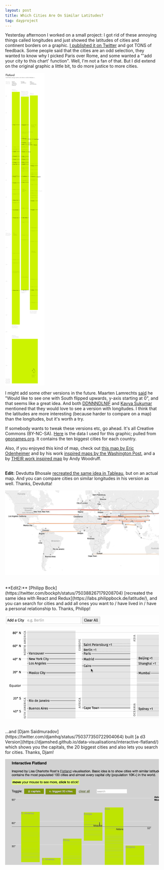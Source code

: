 ```yaml
---
layout: post
title: Which Cities Are On Similar Latitudes?
tag: dayproject
---
```

Yesterday afternoon I worked on a small project: I got rid of these annoying things called longitudes and just showed the latitudes of cities and continent borders on a graphic. [I published it on Twitter](https://twitter.com/lisacrost/status/745731918214344704) and got TONS of feedback. Some people said that the cities are an odd selection, they wanted to know why I picked Paris over Rome, and some wanted a "'add your city to this chart' function". Well, I'm not a fan of that. But I did extend on the original graphic a little bit, to do more justice to more cities.


![flatland](/pic/160623_flatland.png)


I might add some other versions in the future. Maarten Lamrechts [said](https://twitter.com/maartenzam/status/745995675654098944) he "Would like to see one with South flipped upwards, y-axis starting at 0", and that seems like a great idea. And both [DDNNNDLNIF](https://twitter.com/Abby_Someone/status/745937245148975104) and [Kavya Sukumar](https://twitter.com/kavyaSukumar/status/745983092892934145) mentioned that they would love to see a version with longitudes. I think that the latitudes are more interesting (because harder to compare on a map) than the longitudes, but it's worth a try.

If somebody wants to tweak these versions etc, go ahead. It's all Creative Commons (BY-NC-SA). [Here](https://docs.google.com/spreadsheets/d/1kN2E2CbIgdY6j_9ANZ3f2x5jJ6xrCMenP2S9ZkTJwAQ/edit?usp=sharing) is the data I used for this graphic; pulled from [geonames.org](http://www.geonames.org/). It contains the ten biggest cities for each country.

Also, if you enjoyed this kind of map, check out [this map by Eric Odenheimer](http://knowmore.washingtonpost.com/2014/05/22/if-youre-on-the-beach-this-map-shows-you-whats-across-the-ocean/) and by his work [inspired maps by the Washington Post](https://www.washingtonpost.com/news/wonk/wp/2015/08/03/whats-across-the-ocean-from-you-when-youre-at-the-beach-in-7-fascinating-maps/), and a by [THEIR work inspired map](http://andywoodruff.com/blog/beyond-the-sea/) by Andy Woodruff.
<br><br>

**Edit:** Devdutta Bhosale [recreated the same idea in Tableau](https://public.tableau.com/profile/devdutta#!/vizhome/Whichcitiesareonsimilarlatitudeorlongitude/Citieswithsimilarlatitude), but on an actual map. And you can compare cities on similar longitudes in his version as well. Thanks, Devdutta!

[![flatland](/pic/160623_flatland2.png)](https://public.tableau.com/profile/devdutta#!/vizhome/Whichcitiesareonsimilarlatitudeorlongitude/Citieswithsimilarlatitude)

<br>
**Edit2:** [Philipp Bock](https://twitter.com/bockph/status/750388267179208704) [recreated the same idea with React and Redux](https://labs.philippbock.de/latitude/), and you can search for cities and add all ones you want to / have lived in / have a personal relationship to. Thanks, Philipp!

[![flatland](/pic/160623_flatland3.gif)](https://labs.philippbock.de/latitude/)

<br>
...and [Djam Saidmuradov](https://twitter.com/djamhq/status/750377350722904064) built [a d3 Version](https://djamshed.github.io/data-visualisations/interactive-flatland/) which shows you the capitals, the 20 biggest cities and also lets you search for cities. Thanks, Djam!

[![flatland](/pic/160623_flatland4.gif)](https://djamshed.github.io/data-visualisations/interactive-flatland/)
